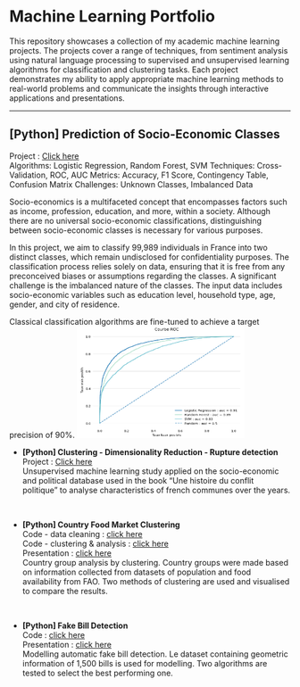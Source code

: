 # Machine Learning Portfolio

This repository showcases a collection of my academic machine learning projects. The projects cover a range of techniques, from sentiment analysis using natural language processing to supervised and unsupervised learning algorithms for classification and clustering tasks. Each project demonstrates my ability to apply appropriate machine learning methods to real-world problems and communicate the insights through interactive applications and presentations.
<br/>

----------

## [Python] Prediction of Socio-Economic Classes
Project : [Click here](https://github.com/haejiyun/Machine-Learning/blob/main/Supervised%20Learning/supervised_learning.pdf)<br/>
Algorithms: Logistic Regression, Random Forest, SVM
Techniques: Cross-Validation, ROC, AUC
Metrics: Accuracy, F1 Score, Contingency Table, Confusion Matrix
Challenges: Unknown Classes, Imbalanced Data

Socio-economics is a multifaceted concept that encompasses factors such as income, profession, education, and more, within a society. Although there are no universal socio-economic classifications, distinguishing between socio-economic classes is necessary for various purposes.

In this project, we aim to classify 99,989 individuals in France into two distinct classes, which remain undisclosed for confidentiality purposes. The classification process relies solely on data, ensuring that it is free from any preconceived biases or assumptions regarding the classes. A significant challenge is the imbalanced nature of the classes. The input data includes socio-economic variables such as education level, household type, age, gender, and city of residence.

Classical classification algorithms are fine-tuned to achieve a target precision of 90%.
<img src="https://github.com/haejiyun/Machine-Learning/blob/main/Supervised%20Learning/ROC.png" alt="ROC" width="300" height="200">
<br/>



- **[Python] Clustering - Dimensionality Reduction - Rupture detection**<br/>
Project : [Click here](https://github.com/haejiyun/Machine-Learning/blob/main/Unsupervised%20Learning/Unsupervised_Learning_Haeji_YUN.pdf)<br/>
Unsupervised machine learning study applied on the socio-economic and political database used in the book “Une histoire du conflit politique” to analyse characteristics of french communes over the years.
<br/>

- **[Python] Country Food Market Clustering**<br/>
Code - data cleaning : [click here](https://github.com/haejiyun/Machine-Learning/blob/main/Sales%20Country%20Clustering/preparation_nettoyage.ipynb)<br/>
Code - clustering & analysis : [click here](https://github.com/haejiyun/Machine-Learning/blob/main/Sales%20Country%20Clustering/clustering_visualisation.ipynb)<br/>
Presentation : [click here](https://github.com/haejiyun/Machine-Learning/blob/main/Sales%20Country%20Clustering/market%20study.pdf)<br/>
Country group analysis by clustering. Country groups were made based on information collected from datasets of population and food availability from FAO. Two methods of clustering are used and visualised to compare the results.
<br/>

- **[Python] Fake Bill Detection**<br/>
Code : [click here](https://github.com/haejiyun/Machine-Learning/blob/main/Fake%20Bill%20Detection/detection_faux_billet.ipynb)<br/>
Presentation : [click here](https://github.com/haejiyun/Machine-Learning/blob/main/Fake%20Bill%20Detection/detection_faux_billet.pdf)<br/>
Modelling automatic fake bill detection. Le dataset containing geometric information of 1,500 bills is used for modelling. Two algorithms are tested to select the best performing one.
